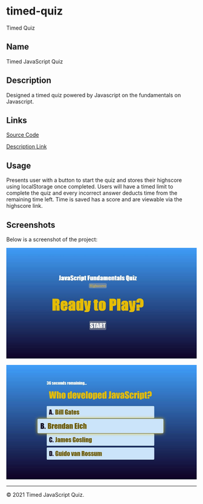 # timed-quiz
Timed Quiz

## Name
Timed JavaScript Quiz


## Description
Designed a timed quiz powered by Javascript on the fundamentals on Javascript.


## Links
[Source Code](https://github.com/asantercureton/timed-quiz)


[Description Link](https://asantercureton.github.io/timed-quiz/)


## Usage
Presents user with a button to start the quiz and stores their highscore using localStorage once completed. Users will have a timed limit to complete the quiz and every incorrect answer deducts time from the remaining time left. Time is saved has a score and are viewable via the highscore link.


## Screenshots
Below is a screenshot of the project:

![Image of html](./images/code-quiz-start2.jpg)

![Image of html](./images/quiz-display2.jpg)

---
© 2021 Timed JavaScript Quiz.